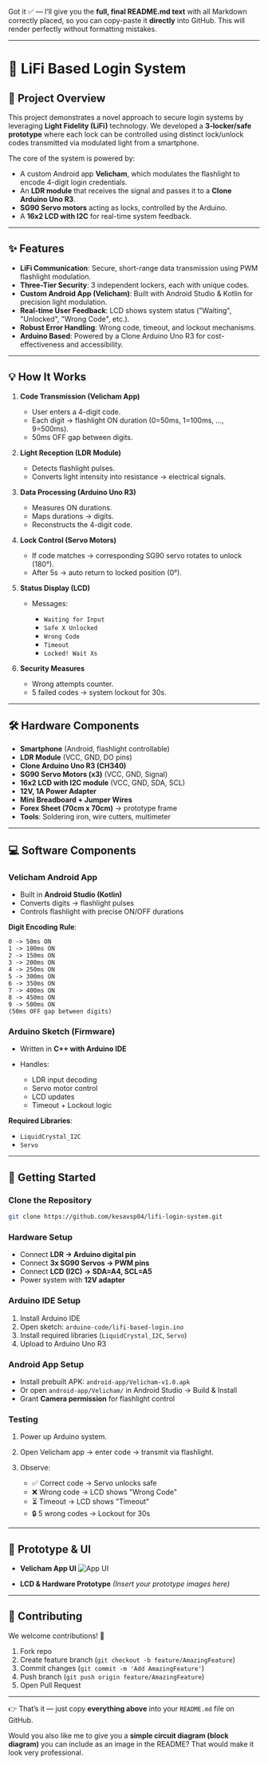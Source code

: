 Got it ✅ — I’ll give you the **full, final README.md text** with all Markdown correctly placed, so you can copy-paste it **directly** into GitHub.
This will render perfectly without formatting mistakes.

---

# 🔐 LiFi Based Login System

## 🌟 Project Overview

This project demonstrates a novel approach to secure login systems by leveraging **Light Fidelity (LiFi)** technology.
We developed a **3-locker/safe prototype** where each lock can be controlled using distinct lock/unlock codes transmitted via modulated light from a smartphone.

The core of the system is powered by:

* A custom Android app **Velicham**, which modulates the flashlight to encode 4-digit login credentials.
* An **LDR module** that receives the signal and passes it to a **Clone Arduino Uno R3**.
* **SG90 Servo motors** acting as locks, controlled by the Arduino.
* A **16x2 LCD with I2C** for real-time system feedback.

---

## ✨ Features

* **LiFi Communication**: Secure, short-range data transmission using PWM flashlight modulation.
* **Three-Tier Security**: 3 independent lockers, each with unique codes.
* **Custom Android App (Velicham)**: Built with Android Studio & Kotlin for precision light modulation.
* **Real-time User Feedback**: LCD shows system status ("Waiting", "Unlocked", "Wrong Code", etc.).
* **Robust Error Handling**: Wrong code, timeout, and lockout mechanisms.
* **Arduino Based**: Powered by a Clone Arduino Uno R3 for cost-effectiveness and accessibility.

---

## 💡 How It Works

1. **Code Transmission (Velicham App)**

   * User enters a 4-digit code.
   * Each digit → flashlight ON duration (0=50ms, 1=100ms, …, 9=500ms).
   * 50ms OFF gap between digits.

2. **Light Reception (LDR Module)**

   * Detects flashlight pulses.
   * Converts light intensity into resistance → electrical signals.

3. **Data Processing (Arduino Uno R3)**

   * Measures ON durations.
   * Maps durations → digits.
   * Reconstructs the 4-digit code.

4. **Lock Control (Servo Motors)**

   * If code matches → corresponding SG90 servo rotates to unlock (180°).
   * After 5s → auto return to locked position (0°).

5. **Status Display (LCD)**

   * Messages:

     * `Waiting for Input`
     * `Safe X Unlocked`
     * `Wrong Code`
     * `Timeout`
     * `Locked! Wait Xs`

6. **Security Measures**

   * Wrong attempts counter.
   * 5 failed codes → system lockout for 30s.

---

## 🛠️ Hardware Components

* **Smartphone** (Android, flashlight controllable)
* **LDR Module** (VCC, GND, DO pins)
* **Clone Arduino Uno R3 (CH340)**
* **SG90 Servo Motors (x3)** (VCC, GND, Signal)
* **16x2 LCD with I2C module** (VCC, GND, SDA, SCL)
* **12V, 1A Power Adapter**
* **Mini Breadboard + Jumper Wires**
* **Forex Sheet (70cm x 70cm)** → prototype frame
* **Tools**: Soldering iron, wire cutters, multimeter

---

## 💻 Software Components

### Velicham Android App

* Built in **Android Studio (Kotlin)**
* Converts digits → flashlight pulses
* Controls flashlight with precise ON/OFF durations

**Digit Encoding Rule**:

```
0 -> 50ms ON  
1 -> 100ms ON  
2 -> 150ms ON  
3 -> 200ms ON  
4 -> 250ms ON  
5 -> 300ms ON  
6 -> 350ms ON  
7 -> 400ms ON  
8 -> 450ms ON  
9 -> 500ms ON  
(50ms OFF gap between digits)
```

### Arduino Sketch (Firmware)

* Written in **C++ with Arduino IDE**
* Handles:

  * LDR input decoding
  * Servo motor control
  * LCD updates
  * Timeout + Lockout logic

**Required Libraries**:

* `LiquidCrystal_I2C`
* `Servo`

---

## 🚀 Getting Started

### Clone the Repository

```bash
git clone https://github.com/kesavsp04/lifi-login-system.git
```

### Hardware Setup

* Connect **LDR → Arduino digital pin**
* Connect **3x SG90 Servos → PWM pins**
* Connect **LCD (I2C) → SDA=A4, SCL=A5**
* Power system with **12V adapter**

### Arduino IDE Setup

1. Install Arduino IDE
2. Open sketch: `arduino-code/lifi-based-login.ino`
3. Install required libraries (`LiquidCrystal_I2C`, `Servo`)
4. Upload to Arduino Uno R3

### Android App Setup

* Install prebuilt APK: `android-app/Velicham-v1.0.apk`
* Or open `android-app/Velicham/` in Android Studio → Build & Install
* Grant **Camera permission** for flashlight control

### Testing

1. Power up Arduino system.
2. Open Velicham app → enter code → transmit via flashlight.
3. Observe:

   * ✅ Correct code → Servo unlocks safe
   * ❌ Wrong code → LCD shows "Wrong Code"
   * ⏳ Timeout → LCD shows "Timeout"
   * 🔒 5 wrong codes → Lockout for 30s

---

## 📸 Prototype & UI

* **Velicham App UI**
  ![App UI](images/App%20UI.jpg)

* **LCD & Hardware Prototype**
  *(Insert your prototype images here)*

---

## 🤝 Contributing

We welcome contributions! 🚀

1. Fork repo
2. Create feature branch (`git checkout -b feature/AmazingFeature`)
3. Commit changes (`git commit -m 'Add AmazingFeature'`)
4. Push branch (`git push origin feature/AmazingFeature`)
5. Open Pull Request

---

👉 That’s it — just copy **everything above** into your `README.md` file on GitHub.

Would you also like me to give you a **simple circuit diagram (block diagram)** you can include as an image in the README? That would make it look very professional.

